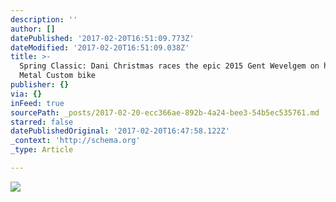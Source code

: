 ```yaml
---
description: ''
author: []
datePublished: '2017-02-20T16:51:09.773Z'
dateModified: '2017-02-20T16:51:09.038Z'
title: >-
  Spring Classic: Dani Christmas races the epic 2015 Gent Wevelgem on her Speed
  Metal Custom bike 
publisher: {}
via: {}
inFeed: true
sourcePath: _posts/2017-02-20-ecc366ae-892b-4a24-bee3-54b5ec535761.md
starred: false
datePublishedOriginal: '2017-02-20T16:47:58.122Z'
_context: 'http://schema.org'
_type: Article

---
```

![](https://the-grid-user-content.s3-us-west-2.amazonaws.com/962d0aa6-7090-45cc-9fdb-8fa90e8dbce9.jpg)